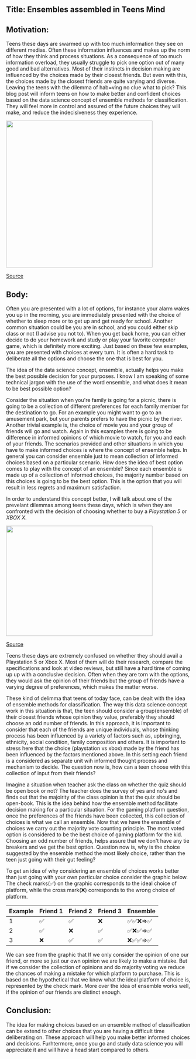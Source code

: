 **Title:** Ensembles assembled in Teens Mind
-----------------------------------------------------------------------------------------------------------------------------------------------

**Motivation:**
-----------------------------------------------------------------------------------------------------------------------------------------------

Teens these days are swarmed up with too much information they see on different medias. Often these information influences and makes up the norm of how they think and process situations.  As a consequence of too much information overload, they usually struggle to pick one option out of many good and bad alternatives. Most of their instincts in decision making are influenced by the choices made by their closest friends. But even with this, the choices made by the closest friends are quite varying and diverse. Leaving the teens with the dilemma of hab=ving no clue what to pick? This blog post will inform teens on how to make better and confident choices based on the data science concept of ensemble methods for classification. They will feel more in control and assured of the future choices they will make, and reduce the indecisiveness they experience.

<img src="http://meritcd.com/blogs/wp-content/uploads/2014/04/Decision-Making.jpg" width="400" height="400">

[Source](http://meritcd.com/blogs/improve-your-decision-making-improve-your-leadership-2/)


**Body:**
-----------------------------------------------------------------------------------------------------------------------------------------------

Often you are presented with a lot of options, for instance your alarm wakes you up in the morning, you are immediately presented with the choice of whether to sleep more or to get up and get ready for school. Another common situation could be you are in school, and you could either skip class or not (I advise you not to). When you get back home, you can either decide to do your homework and study or play your favorite computer game, which is definitely more exciting. Just based on these few examples, you are presented with choices at every turn. It is often a hard task to deliberate all the options and choose the one that is best for you.

The idea of the data science concept, ensemble, actually helps you make the best possible decision for your purposes. I know I am speaking of some technical jargon with the use of the word ensemble, and what does it mean to be best possible option? 

Consider the situation when you're family is going for a picnic, there is going to be a collection of different preferences for each family member for the destination to go. For an example you might want to go to an amusement park, but your parents prefers to have the picnic by the river. Another trivial example is, the choice of movie you and your group of friends will go and watch. Again in this examples there is going to be difference in informed opinions of which movie to watch, for you and each of your friends. The scenarios provided and other situations in which you have to make informed choices is where the concept of ensemble helps. In general you can consider ensemble just to  mean collection of informed choices based on a particular scenario. How does the idea of best option comes to play with the concept of an ensemble? Since each ensemble is made up of a collection of informed choices, the majority number based on this choices is going to be the best option. This is the option that you will result in less regrets and maximum satisfaction.


In order to understand this concept better, I will talk about one of the prevelant dilemmas among teens these days, which is when they are confronted with the decision of choosing whether to buy a *Playstation 5* or *XBOX X*.


<img src="https://cdn.vox-cdn.com/thumbor/XMqSAUQJXb2YvHqdnbOOpqFkg1U=/0x0:924x616/1200x800/filters:focal(389x235:535x381)/cdn.vox-cdn.com/uploads/chorus_image/image/66520393/ps5vsxbx.0.jpg" width="400" height="300">

[Source](https://cdn.vox-cdn.com/thumbor/XMqSAUQJXb2YvHqdnbOOpqFkg1U=/0x0:924x616/1200x800/filters:focal(389x235:535x381)/cdn.vox-cdn.com/uploads/chorus_image/image/66520393/ps5vsxbx.0.jpg)


Teens these days are extremely confused on whether they should avail a Playstation 5 or Xbox X. Most of them will do their research, compare the specifications and look at video reviews, but still have a hard time of coming up up with a conclusive decision. Often when they are torn with the options, they would ask the opinion of their friends but the group of friends have a varying degree of preferences, which makes the matter worse.

These kind of delimma that teens of today face, can be dealt with the idea of ensemble methods for classification. The way this data science concept work in this situation is that, the teen should consider a group(ensemble) of their closest friends whose opinion they value, preferably they should choose an odd number of friends. In this approach, it is important to consider that each of the friends are unique individuals, whose thinking process has been influenced by a variety of factors such as, upbringing, ethnicity, social condition, family composition and others. It is important to stress here that the choice (playstation vs xbox) made by the friend has been influenced by the factors mentioned above. In this setting each friend is a considered as separate unit wih informed thought process and mechanism to decide. The question now is, how can a teen choose with this collection of input from their friends?


Imagine a situation when teacher ask the class on whether the quiz should be open book or not? The teacher does the survey of yes and no's and finds out that the majoirity of the class opinion is that the quiz should be open-book. This is the idea behind how the ensemble method facilitate decision making for a particular situation. For the gaming platform question, once the preferences of the friends have been collected, this collection of choices is what we call an ensemble. Now that we have the ensemble of choices we carry out the majority vote counting principle. The most voted option is considered to be the best choice of gaming platform for the kid. Choosing an odd number of friends, helps assure that we don't have any tie breakers and we get the best option. Question now is, why is the choice suggested by the ensemble method the most likely choice, rather than the teen just going with their gut feeling?

To get an idea of why considering an ensemble of choices works better than just going with your own particular choice consider the graphic below. The check marks(✅) on the graphic corresponds to the ideal choice of platform, while the cross mark(❌) corresponds to the wrong choice of platform.

| Example | Friend 1    | Friend 2   |  Friend 3  | Ensemble |
|--------|--------|--------|---------|---------------|
|  1     | ✅    |   ✅    | ❌     | ✅✅❌=>✅  |
|  2     | ✅    |   ❌    | ✅     | ✅❌✅=>✅  |
|  3     | ❌    |   ✅    | ✅     | ❌✅✅=>✅  |

We can see from the graphic that If we only consider the opinion of one our friend, or more so just our own opinion we are likely to make a mistake. But if we consider the collection of opinions and do majority voting we reduce the chances of making a mistake for which platform to purchase. This is based on the hypothetical that we know what the ideal platform of choice is, represented by the check mark. More over the idea of ensemble works well, if the opinion of our friends are distinct enough.

**Conclusion:**
-----------------------------------------------------------------------------------------------------------

The idea for  making choices based on an ensemble method of classification can be extend to other choices that you are having a difficult time deliberating on. These approach will help you make better informed choices and decisions. Furhtermore, once you go and study data science you will appreciate it and will have a head start compared to others.
